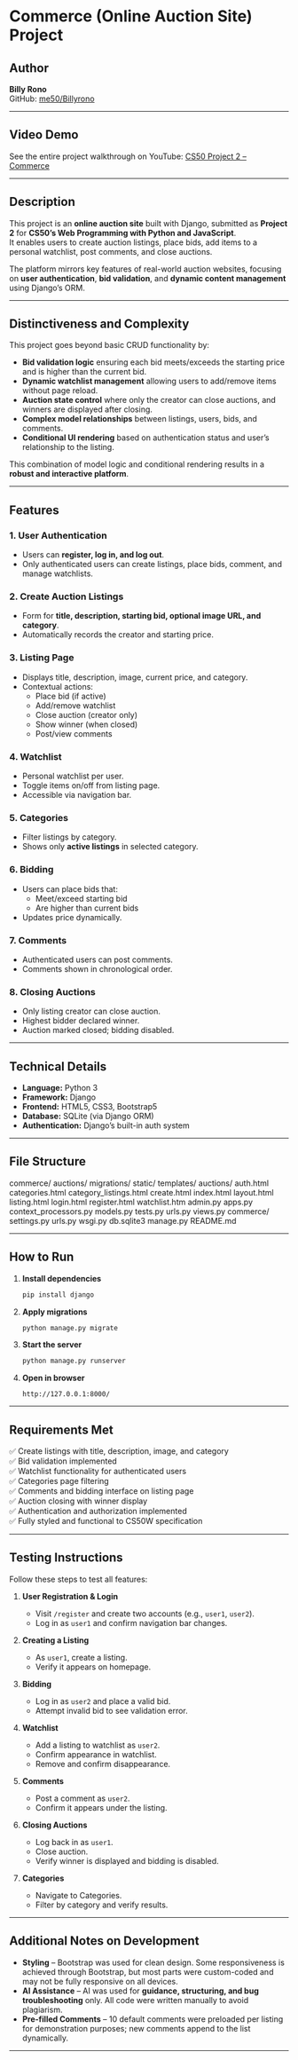 # Commerce (Online Auction Site) Project

## Author
**Billy Rono**  
GitHub: [me50/Billyrono](https://github.com/me50/Billyrono)

---

## Video Demo
See the entire project walkthrough on YouTube: [CS50 Project 2 – Commerce](https://youtube.com/)

---

## Description
This project is an **online auction site** built with Django, submitted as **Project 2** for **CS50’s Web Programming with Python and JavaScript**.  
It enables users to create auction listings, place bids, add items to a personal watchlist, post comments, and close auctions.

The platform mirrors key features of real-world auction websites, focusing on **user authentication**, **bid validation**, and **dynamic content management** using Django’s ORM.

---

## Distinctiveness and Complexity
This project goes beyond basic CRUD functionality by:

- **Bid validation logic** ensuring each bid meets/exceeds the starting price and is higher than the current bid.
- **Dynamic watchlist management** allowing users to add/remove items without page reload.
- **Auction state control** where only the creator can close auctions, and winners are displayed after closing.
- **Complex model relationships** between listings, users, bids, and comments.
- **Conditional UI rendering** based on authentication status and user’s relationship to the listing.

This combination of model logic and conditional rendering results in a **robust and interactive platform**.

---

## Features

### 1. User Authentication
- Users can **register, log in, and log out**.
- Only authenticated users can create listings, place bids, comment, and manage watchlists.

### 2. Create Auction Listings
- Form for **title, description, starting bid, optional image URL, and category**.
- Automatically records the creator and starting price.

### 3. Listing Page
- Displays title, description, image, current price, and category.
- Contextual actions:
  - Place bid (if active)
  - Add/remove watchlist
  - Close auction (creator only)
  - Show winner (when closed)
  - Post/view comments

### 4. Watchlist
- Personal watchlist per user.
- Toggle items on/off from listing page.
- Accessible via navigation bar.

### 5. Categories
- Filter listings by category.
- Shows only **active listings** in selected category.

### 6. Bidding
- Users can place bids that:
  - Meet/exceed starting bid
  - Are higher than current bids
- Updates price dynamically.

### 7. Comments
- Authenticated users can post comments.
- Comments shown in chronological order.

### 8. Closing Auctions
- Only listing creator can close auction.
- Highest bidder declared winner.
- Auction marked closed; bidding disabled.

---

## Technical Details
- **Language:** Python 3  
- **Framework:** Django  
- **Frontend:** HTML5, CSS3, Bootstrap5  
- **Database:** SQLite (via Django ORM)  
- **Authentication:** Django’s built-in auth system  

---

## File Structure
commerce/
    auctions/
        migrations/
        static/
        templates/
            auctions/
                auth.html
                categories.html
                category_listings.html
                create.html
                index.html
                layout.html
                listing.html
                login.html
                register.html
                watchlist.htm
        admin.py
        apps.py
        context_processors.py
        models.py
        tests.py
        urls.py
        views.py
    commerce/
        settings.py
        urls.py
        wsgi.py
    db.sqlite3
    manage.py
    README.md

---

## How to Run

1. **Install dependencies**
    ```bash
    pip install django
    ```

2. **Apply migrations**
    ```bash
    python manage.py migrate
    ```

3. **Start the server**
    ```bash
    python manage.py runserver
    ```

4. **Open in browser**
    ```
    http://127.0.0.1:8000/
    ```

---

## Requirements Met
✅ Create listings with title, description, image, and category  
✅ Bid validation implemented  
✅ Watchlist functionality for authenticated users  
✅ Categories page filtering  
✅ Comments and bidding interface on listing page  
✅ Auction closing with winner display  
✅ Authentication and authorization implemented  
✅ Fully styled and functional to CS50W specification  

---

## Testing Instructions
Follow these steps to test all features:

1. **User Registration & Login**  
   - Visit `/register` and create two accounts (e.g., `user1`, `user2`).
   - Log in as `user1` and confirm navigation bar changes.

2. **Creating a Listing**  
   - As `user1`, create a listing.
   - Verify it appears on homepage.

3. **Bidding**  
   - Log in as `user2` and place a valid bid.
   - Attempt invalid bid to see validation error.

4. **Watchlist**  
   - Add a listing to watchlist as `user2`.
   - Confirm appearance in watchlist.
   - Remove and confirm disappearance.

5. **Comments**  
   - Post a comment as `user2`.
   - Confirm it appears under the listing.

6. **Closing Auctions**  
   - Log back in as `user1`.
   - Close auction.
   - Verify winner is displayed and bidding is disabled.

7. **Categories**  
   - Navigate to Categories.
   - Filter by category and verify results.

---

## Additional Notes on Development
- **Styling** – Bootstrap was used for clean design. Some responsiveness is achieved through Bootstrap, but most parts were custom-coded and may not be fully responsive on all devices.
- **AI Assistance** – AI was used for **guidance, structuring, and bug troubleshooting** only. All code were written manually to avoid plagiarism.
- **Pre-filled Comments** – 10 default comments were preloaded per listing for demonstration purposes; new comments append to the list dynamically.

---
